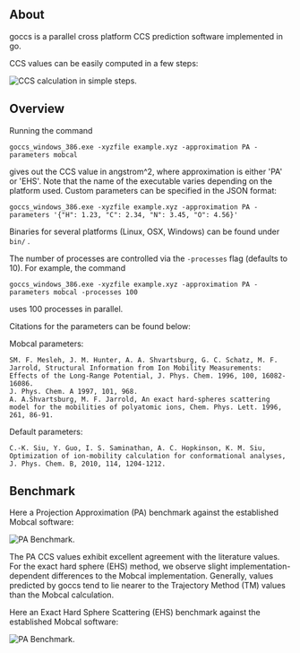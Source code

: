 

## About
goccs is a parallel cross platform CCS prediction software implemented in go.

CCS values can be easily computed in a few steps:

![CCS calculation in simple steps.](https://github.com/jmwoll/goccs/blob/master/doc/animation_usage.gif)

## Overview
Running the command
```
goccs_windows_386.exe -xyzfile example.xyz -approximation PA -parameters mobcal
```
gives out the CCS value in angstrom^2, where approximation is either 'PA' or 'EHS'.
Note that the name of the executable varies depending on the platform used. Custom parameters can be
specified in the JSON format:
```
goccs_windows_386.exe -xyzfile example.xyz -approximation PA -parameters '{"H": 1.23, "C": 2.34, "N": 3.45, "O": 4.56}'
```

Binaries for several platforms (Linux, OSX, Windows) can be found under ```bin/``` .

The number of processes are controlled via the ```-processes``` flag (defaults to 10).
For example, the command
```
goccs_windows_386.exe -xyzfile example.xyz -approximation PA -parameters mobcal -processes 100
```
uses 100 processes in parallel.

Citations for the parameters can be found below:

Mobcal parameters:
```
SM. F. Mesleh, J. M. Hunter, A. A. Shvartsburg, G. C. Schatz, M. F. Jarrold, Structural Information from Ion Mobility Measurements:  Effects of the Long-Range Potential, J. Phys. Chem. 1996, 100, 16082-16086.
J. Phys. Chem. A 1997, 101, 968.
A. A.Shvartsburg, M. F. Jarrold, An exact hard-spheres scattering model for the mobilities of polyatomic ions, Chem. Phys. Lett. 1996, 261, 86-91.
```

Default parameters:
```
C.-K. Siu, Y. Guo, I. S. Saminathan, A. C. Hopkinson, K. M. Siu, Optimization of ion-mobility calculation for conformational analyses, J. Phys. Chem. B, 2010, 114, 1204-1212.
```

## Benchmark
Here a Projection Approximation (PA) benchmark against the established Mobcal software:

![PA Benchmark.](https://github.com/jmwoll/goccs/blob/master/benchmark/benchmark_pa.png)

The PA CCS values exhibit excellent agreement with the literature values. For the
exact hard sphere (EHS) method, we observe slight implementation-dependent
differences to the Mobcal implementation. Generally, values predicted by goccs tend
to lie nearer to the Trajectory Method (TM) values than the Mobcal calculation.

Here an Exact Hard Sphere Scattering (EHS) benchmark against the established Mobcal software:

![PA Benchmark.](https://github.com/jmwoll/goccs/blob/master/benchmark/benchmark_ehs.png)
